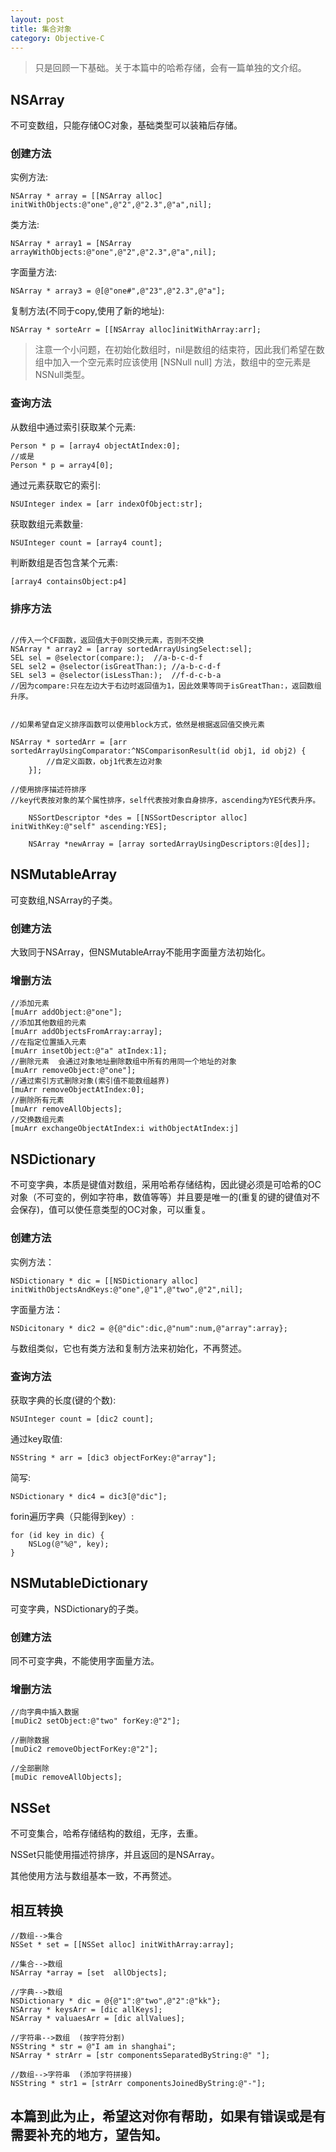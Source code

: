 ```yaml
---
layout: post
title: 集合对象
category: Objective-C
---
```


> 只是回顾一下基础。关于本篇中的哈希存储，会有一篇单独的文介绍。

## NSArray

不可变数组，只能存储OC对象，基础类型可以装箱后存储。

### 创建方法

实例方法:

```
NSArray * array = [[NSArray alloc] initWithObjects:@"one",@"2",@"2.3",@"a",nil];
```

类方法:

```
NSArray * array1 = [NSArray arrayWithObjects:@"one",@"2",@"2.3",@"a",nil];
```

字面量方法:

```
NSArray * array3 = @[@"one#",@"23",@"2.3",@"a"];
```

复制方法(不同于copy,使用了新的地址):

```
NSArray * sorteArr = [[NSArray alloc]initWithArray:arr];
```

> 注意一个小问题，在初始化数组时，nil是数组的结束符，因此我们希望在数组中加入一个空元素时应该使用 [NSNull null] 方法，数组中的空元素是NSNull类型。

### 查询方法

从数组中通过索引获取某个元素:

```
Person * p = [array4 objectAtIndex:0];
//或是
Person * p = array4[0];
```

通过元素获取它的索引:

```
NSUInteger index = [arr indexOfObject:str];
```

获取数组元素数量:

```
NSUInteger count = [array4 count];
```

判断数组是否包含某个元素:

```
[array4 containsObject:p4]
```

### 排序方法

```

//传入一个CF函数，返回值大于0则交换元素，否则不交换
NSArray * array2 = [array sortedArrayUsingSelect:sel];
SEL sel = @selector(compare:);  //a-b-c-d-f
SEL sel2 = @selector(isGreatThan:); //a-b-c-d-f
SEL sel3 = @selector(isLessThan:);  //f-d-c-b-a
//因为compare:只在左边大于右边时返回值为1，因此效果等同于isGreatThan:，返回数组升序。


//如果希望自定义排序函数可以使用block方式，依然是根据返回值交换元素

NSArray * sortedArr = [arr sortedArrayUsingComparator:^NSComparisonResult(id obj1, id obj2) {
        //自定义函数，obj1代表左边对象
    }];
    
//使用排序描述符排序
//key代表按对象的某个属性排序，self代表按对象自身排序，ascending为YES代表升序。

    NSSortDescriptor *des = [[NSSortDescriptor alloc] initWithKey:@"self" ascending:YES];
    
    NSArray *newArray = [array sortedArrayUsingDescriptors:@[des]];

```

## NSMutableArray

可变数组,NSArray的子类。

### 创建方法

大致同于NSArray，但NSMutableArray不能用字面量方法初始化。


### 增删方法

```
//添加元素
[muArr addObject:@"one"];
//添加其他数组的元素
[muArr addObjectsFromArray:array];
//在指定位置插入元素
[muArr insetObject:@"a" atIndex:1];
//删除元素  会通过对象地址删除数组中所有的用同一个地址的对象
[muArr removeObject:@"one"];
//通过索引方式删除对象(索引值不能数组越界)
[muArr removeObjectAtIndex:0];
//删除所有元素
[muArr removeAllObjects];
//交换数组元素
[muArr exchangeObjectAtIndex:i withObjectAtIndex:j]
```


## NSDictionary

不可变字典，本质是键值对数组，采用哈希存储结构，因此键必须是可哈希的OC对象（不可变的，例如字符串，数值等等）并且要是唯一的(重复的键的键值对不会保存)，值可以使任意类型的OC对象，可以重复。

### 创建方法

实例方法：

```
NSDictionary * dic = [[NSDictionary alloc] initWithObjectsAndKeys:@"one",@"1",@"two",@"2",nil];
```

字面量方法：

```
NSDicitonary * dic2 = @{@"dic":dic,@"num":num,@"array":array};
```

与数组类似，它也有类方法和复制方法来初始化，不再赘述。
        
### 查询方法

获取字典的长度(键的个数):

```
NSUInteger count = [dic2 count];
```

通过key取值:

```
NSString * arr = [dic3 objectForKey:@"array"];
```

简写:

```
NSDictionary * dic4 = dic3[@"dic"];
```

forin遍历字典（只能得到key）:

```
for (id key in dic) {
	NSLog(@"%@", key);
}
```

## NSMutableDictionary

可变字典，NSDictionary的子类。

### 创建方法

同不可变字典，不能使用字面量方法。

### 增删方法

```
//向字典中插入数据
[muDic2 setObject:@"two" forKey:@"2"];

//删除数据
[muDic2 removeObjectForKey:@"2"];

//全部删除
[muDic removeAllObjects];
```

## NSSet

不可变集合，哈希存储结构的数组，无序，去重。

NSSet只能使用描述符排序，并且返回的是NSArray。

其他使用方法与数组基本一致，不再赘述。


## 相互转换

```
//数组-->集合
NSSet * set = [[NSSet alloc] initWithArray:array];

//集合-->数组
NSArray *array = [set  allObjects];

//字典-->数组
NSDictionary * dic = @{@"1":@"two",@"2":@"kk"};
NSArray * keysArr = [dic allKeys];
NSArray * valuaesArr = [dic allValues];

//字符串-->数组  (按字符分割)
NSString * str = @"I am in shanghai";
NSArray * strArr = [str componentsSeparatedByString:@" "];
    
//数组-->字符串  (添加字符拼接)
NSString * str1 = [strArr componentsJoinedByString:@"-"];
```

## 本篇到此为止，希望这对你有帮助，如果有错误或是有需要补充的地方，望告知。

